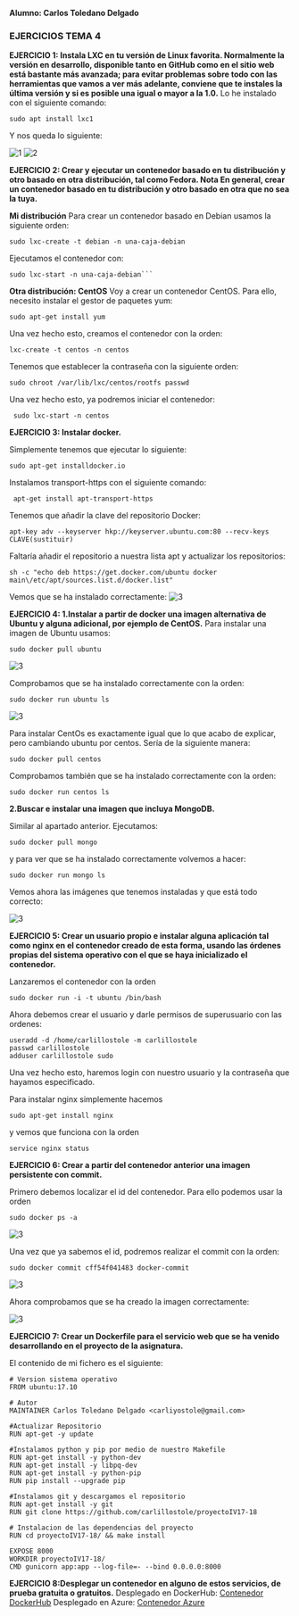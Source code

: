 **Alumno: Carlos Toledano Delgado**
### EJERCICIOS TEMA 4

**EJERCICIO 1: Instala LXC en tu versión de Linux favorita. Normalmente la versión en desarrollo, disponible tanto en GitHub como en el sitio web está bastante más avanzada; para evitar problemas sobre todo con las herramientas que vamos a ver más adelante, conviene que te instales la última versión y si es posible una igual o mayor a la 1.0.**
Lo he instalado con el siguiente comando:
```
sudo apt install lxc1
```
Y nos queda lo siguiente:

![1](https://github.com/carlillostole/Ejercicios-IV/blob/master/TEMA4/capturas/1.png?raw=true)
![2](https://github.com/carlillostole/Ejercicios-IV/blob/master/TEMA4/capturas/2.png?raw=true)

**EJERCICIO 2: Crear y ejecutar un contenedor basado en tu distribución y otro basado en otra distribución, tal como Fedora. Nota En general, crear un contenedor basado en tu distribución y otro basado en otra que no sea la tuya.**

**Mi distribución**
Para crear un contenedor basado en Debian usamos la siguiente orden:

```
sudo lxc-create -t debian -n una-caja-debian
```

Ejecutamos el contenedor con:

```
sudo lxc-start -n una-caja-debian```
```

**Otra distribución: CentOS**
Voy a crear un contenedor CentOS. Para ello, necesito instalar el gestor de paquetes yum:

```
sudo apt-get install yum
```

Una vez hecho esto, creamos el contenedor con la orden:

```
lxc-create -t centos -n centos
```
Tenemos que establecer la contraseña con la siguiente orden:

```
sudo chroot /var/lib/lxc/centos/rootfs passwd
```

Una vez hecho esto, ya podremos iniciar el contenedor:

```
 sudo lxc-start -n centos
```

**EJERCICIO 3: Instalar docker.**

Simplemente tenemos que ejecutar lo siguiente:

```
sudo apt-get installdocker.io
```

Instalamos transport-https con el siguiente comando:
```
 apt-get install apt-transport-https
```
Tenemos que añadir la clave del repositorio Docker:
```
apt-key adv --keyserver hkp://keyserver.ubuntu.com:80 --recv-keys CLAVE(sustituir)

```
Faltaría añadir el repositorio a nuestra lista apt y actualizar los repositorios:
```
sh -c "echo deb https://get.docker.com/ubuntu docker main\/etc/apt/sources.list.d/docker.list"
```
Vemos que se ha instalado correctamente:
![3](https://github.com/carlillostole/Ejercicios-IV/blob/master/TEMA4/capturas/docker.png?raw=true)

**EJERCICIO 4:
1.Instalar a partir de docker una imagen alternativa de Ubuntu y alguna adicional, por ejemplo de CentOS.**
Para instalar una imagen de Ubuntu usamos:
```
sudo docker pull ubuntu
```
![3](https://github.com/carlillostole/Ejercicios-IV/blob/master/TEMA4/capturas/dockerubu.png?raw=true)

Comprobamos que se ha instalado correctamente con la orden:

```
sudo docker run ubuntu ls
```

![3](https://github.com/carlillostole/Ejercicios-IV/blob/master/TEMA4/capturas/dockerinstacorre.png?raw=true)

Para instalar CentOs es exactamente igual que lo que acabo de explicar, pero cambiando ubuntu por centos. Sería de la siguiente manera:
```
sudo docker pull centos
```

Comprobamos también que se ha instalado correctamente con la orden:
```
sudo docker run centos ls
```

**2.Buscar e instalar una imagen que incluya MongoDB.**

Similar al apartado anterior. Ejecutamos:
```
sudo docker pull mongo
```
y para ver que se ha instalado correctamente volvemos a hacer:
```
sudo docker run mongo ls
```

Vemos ahora las imágenes que tenemos instaladas y que está todo correcto:

![3](https://github.com/carlillostole/Ejercicios-IV/blob/master/TEMA4/capturas/imagesdoc.png?raw=true)

**EJERCICIO 5: Crear un usuario propio e instalar alguna aplicación tal como nginx en el contenedor creado de esta forma, usando las órdenes propias del sistema operativo con el que se haya inicializado el contenedor.**

Lanzaremos el contenedor con la orden
```
sudo docker run -i -t ubuntu /bin/bash
```

Ahora debemos crear el usuario y darle permisos de superusuario con las ordenes:

```
useradd -d /home/carlillostole -m carlillostole
passwd carlillostole
adduser carlillostole sudo
```

Una vez hecho esto, haremos login con nuestro usuario y la contraseña que hayamos especificado.

Para instalar nginx simplemente hacemos
```
sudo apt-get install nginx
```
y vemos que funciona con la orden
```
service nginx status
```

**EJERCICIO 6: Crear a partir del contenedor anterior una imagen persistente con commit.**

Primero debemos localizar el id del contenedor. Para ello podemos usar la orden
```
sudo docker ps -a
```
![3](https://github.com/carlillostole/Ejercicios-IV/blob/master/TEMA4/capturas/dockerps.png?raw=true)

Una vez que ya sabemos el id, podremos realizar el commit con la orden:
```
sudo docker commit cff54f041483 docker-commit
```
![3](https://github.com/carlillostole/Ejercicios-IV/blob/master/TEMA4/capturas/commit.png?raw=true)

Ahora comprobamos que se ha creado la imagen correctamente:

![3](https://github.com/carlillostole/Ejercicios-IV/blob/master/TEMA4/capturas/commitsize.png?raw=true)

**EJERCICIO 7: Crear un Dockerfile para el servicio web que se ha venido desarrollando en el proyecto de la asignatura.**

El contenido de mi fichero es el siguiente:
```
# Version sistema operativo
FROM ubuntu:17.10

# Autor
MAINTAINER Carlos Toledano Delgado <carliyostole@gmail.com>

#Actualizar Repositorio
RUN apt-get -y update

#Instalamos python y pip por medio de nuestro Makefile
RUN apt-get install -y python-dev
RUN apt-get install -y libpq-dev
RUN apt-get install -y python-pip
RUN pip install --upgrade pip

#Instalamos git y descargamos el repositorio
RUN apt-get install -y git
RUN git clone https://github.com/carlillostole/proyectoIV17-18

# Instalacion de las dependencias del proyecto
RUN cd proyectoIV17-18/ && make install

EXPOSE 8000
WORKDIR proyectoIV17-18/
CMD gunicorn app:app --log-file=- --bind 0.0.0.0:8000
```

**EJERCICIO 8:Desplegar un contenedor en alguno de estos servicios, de prueba gratuita o gratuitos.**
Desplegado en DockerHub:
[Contenedor DockerHub](https://hub.docker.com/r/carlillostole/proyectoiv17-18/)
Desplegado en Azure:
[Contenedor Azure](http://proyectoiv1718.azurewebsites.net/)
